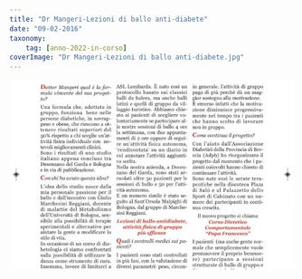 ```yaml
---
title: "Dr Mangeri-Lezioni di ballo anti-diabete"
date: "09-02-2016"
taxonomy: 
    tag: [anno-2022-in-corso]
coverImage: "Dr Mangeri-Lezioni di ballo anti-diabete.jpg"
---
```


![Dr Mangeri-Lezioni di ballo anti-diabete](images/Dr%20Mangeri-Lezioni%20di%20ballo%20anti-diabete.jpg)
